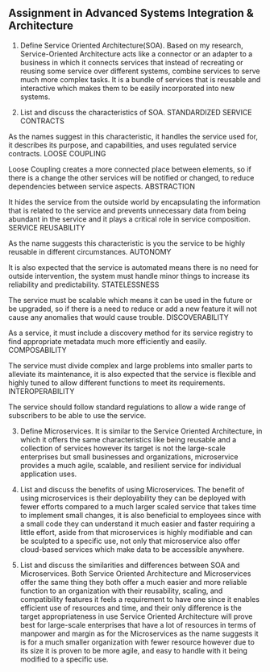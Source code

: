 ## Assignment in Advanced Systems Integration & Architecture
1. Define Service Oriented Architecture(SOA).
Based on my research, Service-Oriented Architecture acts like a connector or an adapter to a business in which it connects services that instead of recreating or reusing some service over different systems, combine services to serve much more complex tasks. It is a bundle of services that is reusable and interactive which makes them to be easily incorporated into new systems.


2. List and discuss the characteristics of SOA.
STANDARDIZED SERVICE CONTRACTS

As the names suggest in this characteristic, it handles the service used for, it describes its purpose, and capabilities, and uses regulated service contracts.
LOOSE COUPLING

Loose Coupling creates a more connected place between elements, so if there is a change the other services will be notified or changed, to reduce dependencies between service aspects.
ABSTRACTION

It hides the service from the outside world by encapsulating the information that is related to the service and prevents unnecessary data from being abundant in the service and it plays a critical role in service composition.
SERVICE REUSABILITY

As the name suggests this characteristic is you the service to be highly reusable in different circumstances.
AUTONOMY

It is also expected that the service is automated means there is no need for outside intervention, the system must handle minor things to increase its reliability and predictability.
STATELESSNESS

The service must be scalable which means it can be used in the future or be upgraded, so if there is a need to reduce or add a new feature it will not cause any anomalies that would cause trouble.
DISCOVERABILITY

As a service, it must include a discovery method for its service registry to find appropriate metadata much more efficiently and easily.
COMPOSABILITY

The service must divide complex and large problems into smaller parts to alleviate its maintenance, it is also expected that the service is flexible and highly tuned to allow different functions to meet its requirements.
INTEROPERABILITY

The service should follow standard regulations to allow a wide range of subscribers to be able to use the service.

3. Define Microservices.
It is similar to the Service Oriented Architecture, in which it offers the same characteristics like being reusable and a collection of services however its target is not the large-scale enterprises but small businesses and organizations, microservice provides a much agile, scalable, and resilient service for individual application uses.

4. List and discuss the benefits of using Microservices.
The benefit of using microservices is their deployability they can be deployed with fewer efforts compared to a much larger scaled service that takes time to implement small changes, it is also beneficial to employees since with a small code they can understand it much easier and faster requiring a little effort, aside from that microservices is highly modifiable and can be sculpted to a specific use, not only that microservice also offer cloud-based services which make data to be accessible anywhere.

5. List and discuss the similarities and differences between SOA and Microservices.
Both Service Oriented Architecture and Microservices offer the same thing they both offer a much easier and more reliable function to an organization with their reusability, scaling, and compatibility features it feels a requirement to have one since it enables efficient use of resources and time, and their only difference is the target appropriateness in use Service Oriented Architecture will prove best for large-scale enterprises that have a lot of resources in terms of manpower and margin as for the Microservices as the name suggests it is for a much smaller organization with fewer resource however due to its size it is proven to be more agile, and easy to handle with it being modified to a specific use.

